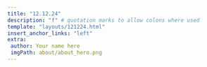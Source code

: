```yaml
---
title: "12.12.24"
description: "f" # quotation marks to allow colons where used
template: "layouts/121224.html"
insert_anchor_links: "left"
extra:
 author: Your name here
 imgPath: about/about_hero.png
---
```











<style>


.rounded_img img {
 border-radius: 8px;
}


.person img{
 border-radius: 100%;
 max-width:100px;
 }


.myscale{
 transition: transform .5s;
}


.myscale:hover{
 transform: scale(1.2);
 background-color: whitesmoke;
}


.road_border{
  
     border-left: 1px solid rgb(156, 156, 156);


   }


 .white-gray{
  color: #9f9f9f;
}


 </style>